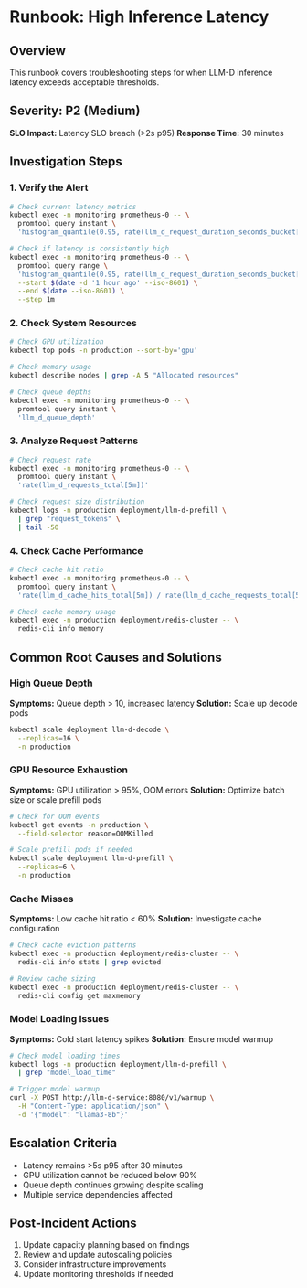 # Runbook: High Inference Latency

## Overview
This runbook covers troubleshooting steps for when LLM-D inference latency exceeds acceptable thresholds.

## Severity: P2 (Medium)
**SLO Impact:** Latency SLO breach (>2s p95)
**Response Time:** 30 minutes

## Investigation Steps

### 1. Verify the Alert
```bash
# Check current latency metrics
kubectl exec -n monitoring prometheus-0 -- \
  promtool query instant \
  'histogram_quantile(0.95, rate(llm_d_request_duration_seconds_bucket[5m]))'

# Check if latency is consistently high
kubectl exec -n monitoring prometheus-0 -- \
  promtool query range \
  'histogram_quantile(0.95, rate(llm_d_request_duration_seconds_bucket[5m]))' \
  --start $(date -d '1 hour ago' --iso-8601) \
  --end $(date --iso-8601) \
  --step 1m
```

### 2. Check System Resources

```bash
# Check GPU utilization
kubectl top pods -n production --sort-by='gpu'

# Check memory usage
kubectl describe nodes | grep -A 5 "Allocated resources"

# Check queue depths
kubectl exec -n monitoring prometheus-0 -- \
  promtool query instant \
  'llm_d_queue_depth'
```

### 3. Analyze Request Patterns

```bash
# Check request rate
kubectl exec -n monitoring prometheus-0 -- \
  promtool query instant \
  'rate(llm_d_requests_total[5m])'

# Check request size distribution
kubectl logs -n production deployment/llm-d-prefill \
  | grep "request_tokens" \
  | tail -50
```

### 4. Check Cache Performance

```bash
# Check cache hit ratio
kubectl exec -n monitoring prometheus-0 -- \
  promtool query instant \
  'rate(llm_d_cache_hits_total[5m]) / rate(llm_d_cache_requests_total[5m])'

# Check cache memory usage
kubectl exec -n production deployment/redis-cluster -- \
  redis-cli info memory
```

## Common Root Causes and Solutions

### High Queue Depth

**Symptoms:** Queue depth > 10, increased latency
**Solution:** Scale up decode pods

```bash
kubectl scale deployment llm-d-decode \
  --replicas=16 \
  -n production
```

### GPU Resource Exhaustion

**Symptoms:** GPU utilization > 95%, OOM errors
**Solution:** Optimize batch size or scale prefill pods

```bash
# Check for OOM events
kubectl get events -n production \
  --field-selector reason=OOMKilled

# Scale prefill pods if needed
kubectl scale deployment llm-d-prefill \
  --replicas=6 \
  -n production
```

### Cache Misses

**Symptoms:** Low cache hit ratio < 60%
**Solution:** Investigate cache configuration

```bash
# Check cache eviction patterns
kubectl exec -n production deployment/redis-cluster -- \
  redis-cli info stats | grep evicted

# Review cache sizing
kubectl exec -n production deployment/redis-cluster -- \
  redis-cli config get maxmemory
```

### Model Loading Issues

**Symptoms:** Cold start latency spikes
**Solution:** Ensure model warmup

```bash
# Check model loading times
kubectl logs -n production deployment/llm-d-prefill \
  | grep "model_load_time"

# Trigger model warmup
curl -X POST http://llm-d-service:8080/v1/warmup \
  -H "Content-Type: application/json" \
  -d '{"model": "llama3-8b"}'
```

## Escalation Criteria

- Latency remains >5s p95 after 30 minutes
- GPU utilization cannot be reduced below 90%
- Queue depth continues growing despite scaling
- Multiple service dependencies affected

## Post-Incident Actions

1. Update capacity planning based on findings
2. Review and update autoscaling policies
3. Consider infrastructure improvements
4. Update monitoring thresholds if needed